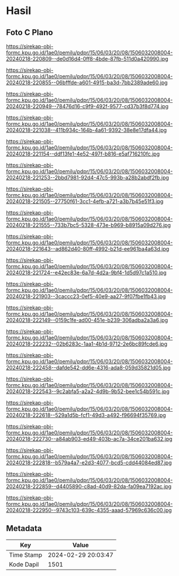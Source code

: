 # Hasil

## Foto C Plano

https://sirekap-obj-formc.kpu.go.id/1ae0/pemilu/pdpr/15/06/03/20/08/1506032008004-20240218-220809--de0d16d4-0ff8-4bde-87fb-511d0a420990.jpg

https://sirekap-obj-formc.kpu.go.id/1ae0/pemilu/pdpr/15/06/03/20/08/1506032008004-20240218-220855--06bfffde-a601-4915-ba3d-7bb2389ade60.jpg

https://sirekap-obj-formc.kpu.go.id/1ae0/pemilu/pdpr/15/06/03/20/08/1506032008004-20240218-220949--78476d16-c9f9-492f-9577-cd37b3f8d774.jpg

https://sirekap-obj-formc.kpu.go.id/1ae0/pemilu/pdpr/15/06/03/20/08/1506032008004-20240218-221038--411b934c-164b-4a61-9392-38e8e17dfa44.jpg

https://sirekap-obj-formc.kpu.go.id/1ae0/pemilu/pdpr/15/06/03/20/08/1506032008004-20240218-221154--ddf13fe1-4e52-497f-b816-e5af716210fc.jpg

https://sirekap-obj-formc.kpu.go.id/1ae0/pemilu/pdpr/15/06/03/20/08/1506032008004-20240218-221253--2bbd7981-92d4-47c5-993b-a28b2abdf2fb.jpg

https://sirekap-obj-formc.kpu.go.id/1ae0/pemilu/pdpr/15/06/03/20/08/1506032008004-20240218-221505--27750f61-3cc1-4efb-a721-a3b7b45e51f3.jpg

https://sirekap-obj-formc.kpu.go.id/1ae0/pemilu/pdpr/15/06/03/20/08/1506032008004-20240218-221555--733b7bc5-5328-473e-b969-b8915a09d276.jpg

https://sirekap-obj-formc.kpu.go.id/1ae0/pemilu/pdpr/15/06/03/20/08/1506032008004-20240218-221643--ad862d40-80ff-4992-b21d-ee961ba4a63d.jpg

https://sirekap-obj-formc.kpu.go.id/1ae0/pemilu/pdpr/15/06/03/20/08/1506032008004-20240218-221724--e42ec83e-6a7d-4d2a-9bf4-1d5d97c1a510.jpg

https://sirekap-obj-formc.kpu.go.id/1ae0/pemilu/pdpr/15/06/03/20/08/1506032008004-20240218-221903--3caccc23-0ef5-40e9-aa27-9f07fbe1fb43.jpg

https://sirekap-obj-formc.kpu.go.id/1ae0/pemilu/pdpr/15/06/03/20/08/1506032008004-20240218-222149--0159c1fe-ad00-451e-b239-306adba2a3a6.jpg

https://sirekap-obj-formc.kpu.go.id/1ae0/pemilu/pdpr/15/06/03/20/08/1506032008004-20240218-222232--02b6283c-1aa1-4b1d-9712-2e6bc89fcde6.jpg

https://sirekap-obj-formc.kpu.go.id/1ae0/pemilu/pdpr/15/06/03/20/08/1506032008004-20240218-222458--dafde542-dd6e-4316-ada8-059d35821d05.jpg

https://sirekap-obj-formc.kpu.go.id/1ae0/pemilu/pdpr/15/06/03/20/08/1506032008004-20240218-222543--9c2abfa5-a2a2-4d9b-9b52-bee1c54b591c.jpg

https://sirekap-obj-formc.kpu.go.id/1ae0/pemilu/pdpr/15/06/03/20/08/1506032008004-20240218-222618--529a1d5b-fcf1-49d3-a492-f96694f35769.jpg

https://sirekap-obj-formc.kpu.go.id/1ae0/pemilu/pdpr/15/06/03/20/08/1506032008004-20240218-222730--a84ab903-ed49-403b-ac7a-34ce201ba632.jpg

https://sirekap-obj-formc.kpu.go.id/1ae0/pemilu/pdpr/15/06/03/20/08/1506032008004-20240218-222818--b579a4a7-e2d3-4077-bcd5-cdd44084ed87.jpg

https://sirekap-obj-formc.kpu.go.id/1ae0/pemilu/pdpr/15/06/03/20/08/1506032008004-20240218-222859--d4405890-c8ad-40d9-82da-fa09ea7192ac.jpg

https://sirekap-obj-formc.kpu.go.id/1ae0/pemilu/pdpr/15/06/03/20/08/1506032008004-20240218-222950--9743c103-639c-4355-aaad-57969c636c00.jpg


## Metadata

| Key        | Value               |
| ---------- | ------------------- |
| Time Stamp | 2024-02-29 20:03:47 |
| Kode Dapil | 1501                |



